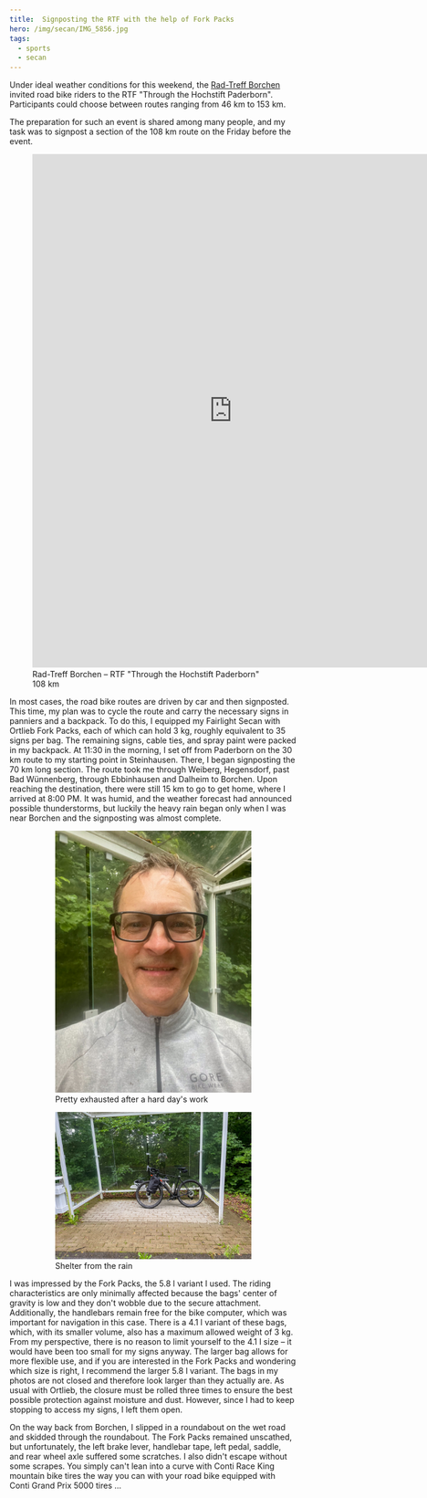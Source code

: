 ```yaml
---
title:  Signposting the RTF with the help of Fork Packs
hero: /img/secan/IMG_5856.jpg
tags:
  - sports
  - secan
---
```

Under ideal weather conditions for this weekend, the [Rad-Treff Borchen](https://rad-treff-borchen.de) invited road bike riders to the RTF "Through the Hochstift Paderborn". Participants could choose between routes ranging from 46 km to 153 km.

The preparation for such an event is shared among many people, and my task was to signpost a section of the 108 km route on the Friday before the event. 

<figure>
<iframe src="https://www.komoot.com/de-de/tour/1483549485/embed?share_token=ate6ItleRV8M5QIDycTyNYxVI1LzuKWKIdGSHFMWXxMQjIQPcU&profile=1" height="900" width="700" frameborder="0" scrolling="no"></iframe>
<figcaption>Rad-Treff Borchen – RTF "Through the Hochstift Paderborn" 108 km</figcaption>
</figure>

In most cases, the road bike routes are driven by car and then signposted. This time, my plan was to cycle the route and carry the necessary signs in panniers and a backpack. To do this, I equipped my Fairlight Secan with Ortlieb Fork Packs, each of which can hold 3 kg, roughly equivalent to 35 signs per bag. The remaining signs, cable ties, and spray paint were packed in my backpack. At 11:30 in the morning, I set off from Paderborn on the 30 km route to my starting point in Steinhausen. There, I began signposting the 70 km long section. The route took me through Weiberg, Hegensdorf, past Bad Wünnenberg, through Ebbinhausen and Dalheim to Borchen. Upon reaching the destination, there were still 15 km to go to get home, where I arrived at 8:00 PM. It was humid, and the weather forecast had announced possible thunderstorms, but luckily the heavy rain began only when I was near Borchen and the signposting was almost complete.

<figure class="heror split">
<figure>
<img src="/img/secan/IMG_5857.jpg">
<figcaption> Pretty exhausted after a hard day's work </figcaption>
</figure>
<figure>
<img src="/img/secan/IMG_5859.jpg">
<figcaption>Shelter from the rain</figcaption>
</figure>
</figure>

I was impressed by the Fork Packs, the 5.8 l variant I used. The riding characteristics are only minimally affected because the bags' center of gravity is low and they don't wobble due to the secure attachment. Additionally, the handlebars remain free for the bike computer, which was important for navigation in this case. There is a 4.1 l variant of these bags, which, with its smaller volume, also has a maximum allowed weight of 3 kg. From my perspective, there is no reason to limit yourself to the 4.1 l size – it would have been too small for my signs anyway. The larger bag allows for more flexible use, and if you are interested in the Fork Packs and wondering which size is right, I recommend the larger 5.8 l variant. The bags in my photos are not closed and therefore look larger than they actually are. As usual with Ortlieb, the closure must be rolled three times to ensure the best possible protection against moisture and dust. However, since I had to keep stopping to access my signs, I left them open.

On the way back from Borchen, I slipped in a roundabout on the wet road and skidded through the roundabout. The Fork Packs remained unscathed, but unfortunately, the left brake lever, handlebar tape, left pedal, saddle, and rear wheel axle suffered some scratches. I also didn't escape without some scrapes. You simply can't lean into a curve with Conti Race King mountain bike tires the way you can with your road bike equipped with Conti Grand Prix 5000 tires …






